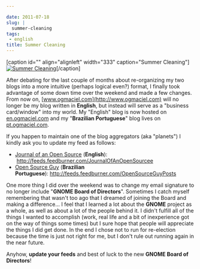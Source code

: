 ```yaml
---

date: 2011-07-18
slug: |
  summer-cleaning
tags:
 - english
title: Summer Cleaning
---
```


\[caption id="" align="alignleft" width="333" caption="Summer
Cleaning"\][![Summer
Cleaning](http://farm5.static.flickr.com/4098/4950442535_3d0e9a7b7d_d.jpg)](http://www.flickr.com/photos/ladymixy-uk/4950442535/)\[/caption\]

After debating for the last couple of months about re-organizing my two
blogs into a more intuitive (perhaps logical even?) format, I finally
took advantage of some down time over the weekend and made a few
changes. From now on, [www.ogmaciel.com](http://www.ogmaciel.com) will
no longer be my blog written in **English**, but instead will serve as a
"business card/window" into my world. My "English" blog is now hosted on
[en.ogmaciel.com](http://en.ogmaciel.com) and my "**Brazilian
Portuguese**\" blog lives on [pt.ogmaciel.com](http://pt.ogmaciel.com).

If you happen to maintain one of the blog aggregators (aka "planets") I
kindly ask you to update my feed as follows:

-   [Journal of an Open Source](http://en.ogmaciel.com) (**English**):
     <http://feeds.feedburner.com/JournalOfAnOpenSourcee>
-   [Open Source Guy](http://pt.ogmaciel.com) (**Brazilian
    Portuguese**): <http://feeds.feedburner.com/OpenSourceGuyPosts>

One more thing I did over the weekend was to change my email signature
to no longer include "**GNOME Board of Directors**". Sometimes I catch
myself remembering that wasn't too ago that I dreamed of joining the
Board and making a difference... I feel that I learned a lot about the
**GNOME** project as a whole, as well as about a lot of the people
behind it. I didn't fulfill all of the things I wanted to accomplish
(work, real life and a bit of inexperience got on the way of things some
times) but I sure hope that people will appreciate the things I did get
done. In the end I chose not to run for re-election because the time is
just not right for me, but I don't rule out running again in the near
future.

Anyhow, **update your feeds** and best of luck to the new **GNOME Board
of Directors**!
